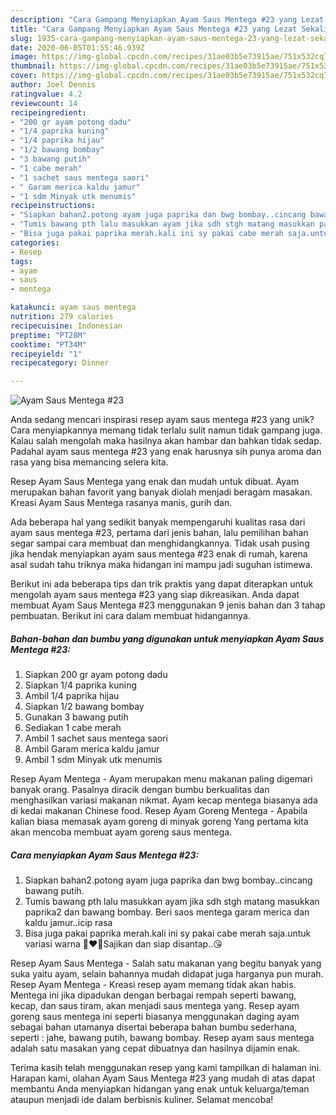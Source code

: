 ```yaml
---
description: "Cara Gampang Menyiapkan Ayam Saus Mentega #23 yang Lezat Sekali"
title: "Cara Gampang Menyiapkan Ayam Saus Mentega #23 yang Lezat Sekali"
slug: 1935-cara-gampang-menyiapkan-ayam-saus-mentega-23-yang-lezat-sekali
date: 2020-06-05T01:55:46.939Z
image: https://img-global.cpcdn.com/recipes/31ae03b5e73915ae/751x532cq70/ayam-saus-mentega-23-foto-resep-utama.jpg
thumbnail: https://img-global.cpcdn.com/recipes/31ae03b5e73915ae/751x532cq70/ayam-saus-mentega-23-foto-resep-utama.jpg
cover: https://img-global.cpcdn.com/recipes/31ae03b5e73915ae/751x532cq70/ayam-saus-mentega-23-foto-resep-utama.jpg
author: Joel Dennis
ratingvalue: 4.2
reviewcount: 14
recipeingredient:
- "200 gr ayam potong dadu"
- "1/4 paprika kuning"
- "1/4 paprika hijau"
- "1/2 bawang bombay"
- "3 bawang putih"
- "1 cabe merah"
- "1 sachet saus mentega saori"
- " Garam merica kaldu jamur"
- "1 sdm Minyak utk menumis"
recipeinstructions:
- "Siapkan bahan2.potong ayam juga paprika dan bwg bombay..cincang bawang putih."
- "Tumis bawang pth lalu masukkan ayam jika sdh stgh matang masukkan paprika2 dan bawang bombay. Beri saos mentega garam merica dan kaldu jamur..icip rasa"
- "Bisa juga pakai paprika merah.kali ini sy pakai cabe merah saja.untuk variasi warna 💚♥️💛Sajikan dan siap disantap..😘"
categories:
- Resep
tags:
- ayam
- saus
- mentega

katakunci: ayam saus mentega 
nutrition: 279 calories
recipecuisine: Indonesian
preptime: "PT28M"
cooktime: "PT34M"
recipeyield: "1"
recipecategory: Dinner

---
```



![Ayam Saus Mentega #23](https://img-global.cpcdn.com/recipes/31ae03b5e73915ae/751x532cq70/ayam-saus-mentega-23-foto-resep-utama.jpg)

Anda sedang mencari inspirasi resep ayam saus mentega #23 yang unik? Cara menyiapkannya memang tidak terlalu sulit namun tidak gampang juga. Kalau salah mengolah maka hasilnya akan hambar dan bahkan tidak sedap. Padahal ayam saus mentega #23 yang enak harusnya sih punya aroma dan rasa yang bisa memancing selera kita.

Resep Ayam Saus Mentega yang enak dan mudah untuk dibuat. Ayam merupakan bahan favorit yang banyak diolah menjadi beragam masakan. Kreasi Ayam Saus Mentega rasanya manis, gurih dan.

Ada beberapa hal yang sedikit banyak mempengaruhi kualitas rasa dari ayam saus mentega #23, pertama dari jenis bahan, lalu pemilihan bahan segar sampai cara membuat dan menghidangkannya. Tidak usah pusing jika hendak menyiapkan ayam saus mentega #23 enak di rumah, karena asal sudah tahu triknya maka hidangan ini mampu jadi suguhan istimewa.


Berikut ini ada beberapa tips dan trik praktis yang dapat diterapkan untuk mengolah ayam saus mentega #23 yang siap dikreasikan. Anda dapat membuat Ayam Saus Mentega #23 menggunakan 9 jenis bahan dan 3 tahap pembuatan. Berikut ini cara dalam membuat hidangannya.

<!--inarticleads1-->

##### Bahan-bahan dan bumbu yang digunakan untuk menyiapkan Ayam Saus Mentega #23:

1. Siapkan 200 gr ayam potong dadu
1. Siapkan 1/4 paprika kuning
1. Ambil 1/4 paprika hijau
1. Siapkan 1/2 bawang bombay
1. Gunakan 3 bawang putih
1. Sediakan 1 cabe merah
1. Ambil 1 sachet saus mentega saori
1. Ambil  Garam merica kaldu jamur
1. Ambil 1 sdm Minyak utk menumis


Resep Ayam Mentega - Ayam merupakan menu makanan paling digemari banyak orang. Pasalnya diracik dengan bumbu berkualitas dan menghasilkan variasi makanan nikmat. Ayam kecap mentega biasanya ada di kedai makanan Chinese food. Resep Ayam Goreng Mentega - Apabila kalian biasa memasak ayam goreng di minyak goreng Yang pertama kita akan mencoba membuat ayam goreng saus mentega. 

<!--inarticleads2-->

##### Cara menyiapkan Ayam Saus Mentega #23:

1. Siapkan bahan2.potong ayam juga paprika dan bwg bombay..cincang bawang putih.
1. Tumis bawang pth lalu masukkan ayam jika sdh stgh matang masukkan paprika2 dan bawang bombay. Beri saos mentega garam merica dan kaldu jamur..icip rasa
1. Bisa juga pakai paprika merah.kali ini sy pakai cabe merah saja.untuk variasi warna 💚♥️💛Sajikan dan siap disantap..😘


Resep Ayam Saus Mentega - Salah satu makanan yang begitu banyak yang suka yaitu ayam, selain bahannya mudah didapat juga harganya pun murah. Resep Ayam Mentega - Kreasi resep ayam memang tidak akan habis. Mentega ini jika dipadukan dengan berbagai rempah seperti bawang, kecap, dan saus tiram, akan menjadi saus mentega yang. Resep ayam goreng saus mentega ini seperti biasanya menggunakan daging ayam sebagai bahan utamanya disertai beberapa bahan bumbu sederhana, seperti : jahe, bawang putih, bawang bombay. Resep ayam saus mentega adalah satu masakan yang cepat dibuatnya dan hasilnya dijamin enak. 

Terima kasih telah menggunakan resep yang kami tampilkan di halaman ini. Harapan kami, olahan Ayam Saus Mentega #23 yang mudah di atas dapat membantu Anda menyiapkan hidangan yang enak untuk keluarga/teman ataupun menjadi ide dalam berbisnis kuliner. Selamat mencoba!
